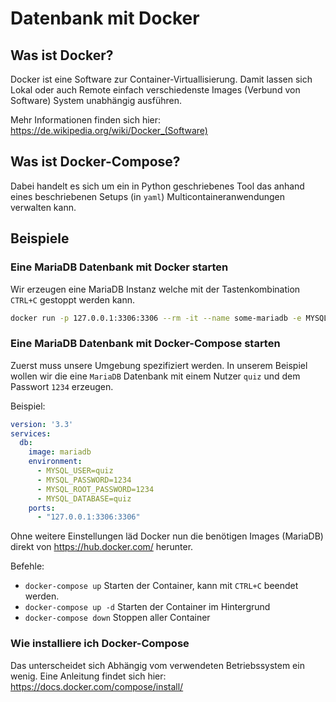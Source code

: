 # Datenbank mit Docker

## Was ist Docker?
Docker ist eine Software zur Container-Virtuallisierung. Damit lassen sich Lokal oder auch Remote einfach verschiedenste Images (Verbund von Software) System unabhängig ausführen. 

Mehr Informationen finden sich hier:  https://de.wikipedia.org/wiki/Docker_(Software)

## Was ist Docker-Compose?
Dabei handelt es sich um ein in Python geschriebenes Tool das anhand eines beschriebenen Setups (in `yaml`) Multicontaineranwendungen verwalten kann.

## Beispiele
### Eine MariaDB Datenbank mit Docker starten
Wir erzeugen eine MariaDB Instanz welche mit der Tastenkombination `CTRL+C` gestoppt werden kann.
```bash
docker run -p 127.0.0.1:3306:3306 --rm -it --name some-mariadb -e MYSQL_ROOT_PASSWORD=1234 -d mariadb:latest
```
### Eine MariaDB Datenbank mit Docker-Compose starten

Zuerst muss unsere Umgebung spezifiziert werden. In unserem Beispiel wollen wir die eine `MariaDB` Datenbank mit einem Nutzer `quiz` und dem Passwort `1234` erzeugen.

Beispiel:
```yaml
version: '3.3'
services:
  db:
    image: mariadb
    environment:
      - MYSQL_USER=quiz
      - MYSQL_PASSWORD=1234
      - MYSQL_ROOT_PASSWORD=1234
      - MYSQL_DATABASE=quiz
    ports:
      - "127.0.0.1:3306:3306"
```
Ohne weitere Einstellungen läd Docker nun die benötigen Images (MariaDB) direkt von https://hub.docker.com/ herunter.

Befehle:
- `docker-compose up` Starten der Container, kann mit `CTRL+C` beendet werden.
- `docker-compose up -d` Starten der Container im Hintergrund
- `docker-compose down` Stoppen aller Container

### Wie installiere ich Docker-Compose
Das unterscheidet sich Abhängig vom verwendeten Betriebssystem ein wenig. Eine Anleitung findet sich hier: https://docs.docker.com/compose/install/
